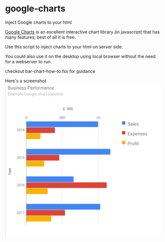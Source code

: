 # google-charts
Inject Google charts to your html

[Google Charts](https://developers.google.com/chart/) is an excellent interactive chart library (in javascript) that has many features; best of all it is free.

Use this script to inject charts to your html on server side.

You could also use it on the desktop using local browser without the need for a webserver to run.

checkout bar-chart-how-to.fsx for guidance

Here's a screenshot
![screenshot](https://github.com/Indy9000/google-charts/blob/master/screenshot.png)


